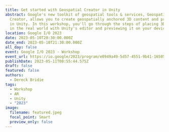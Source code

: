 ```yaml
---
title: Get started with Geospatial Creator in Unity
abstract: Google's new toolkit of geospatial tools & services, Geospatial
  Creator, allows you to create geospatially anchored 3D content and preview it
  in Unity. In this workshop, you'll go through the steps of placing 3D content
  in the real world with Unity's editor and previewing it on your device.
location: Google I/O 2023
date: 2023-05-10T20:30:00.000Z
date_end: 2023-05-10T21:30:00.000Z
all_day: false
event: Google I/O 2023 - Workshop
event_url: https://io.google/2023/program/e0949a49-5d57-4551-9b41-1650536a5800/
publishDate: 2023-05-11T08:55:44.575Z
draft: false
featured: false
authors:
  - Dereck Bridie
tags:
  - Workshop
  - AR
  - Unity
  - "2023"
image:
  filename: featured.jpeg
  focal_point: Smart
  preview_only: false
---
```

